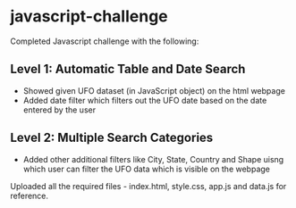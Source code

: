 # javascript-challenge

Completed Javascript challenge with the following:

## Level 1: Automatic Table and Date Search
- Showed given UFO dataset (in JavaScript object) on the html webpage
- Added date filter which filters out the UFO date based on the date entered by the user

## Level 2: Multiple Search Categories
- Added other additional filters like City, State, Country and Shape uisng which user can filter the UFO data which is visible on the webpage

Uploaded all the required files - index.html, style.css, app.js and data.js for reference.
